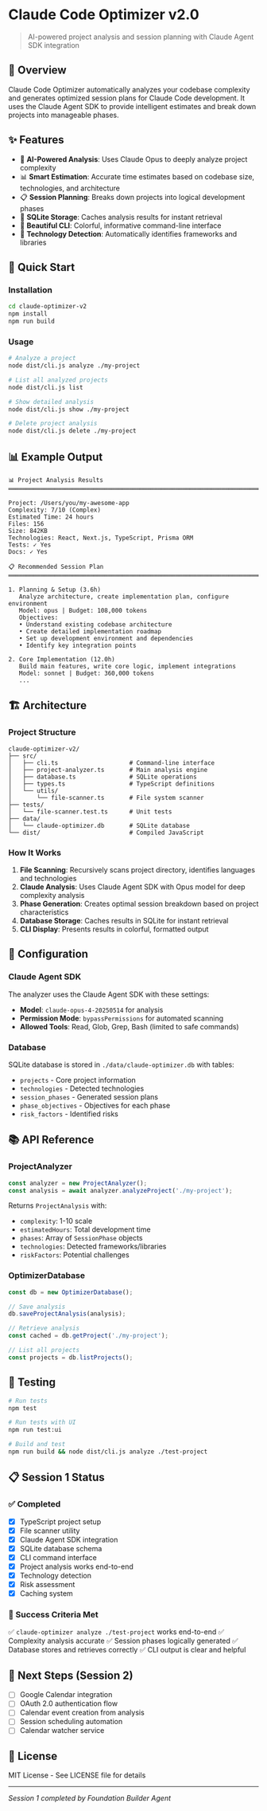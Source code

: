 # Claude Code Optimizer v2.0

> AI-powered project analysis and session planning with Claude Agent SDK integration

## 🎯 Overview

Claude Code Optimizer automatically analyzes your codebase complexity and generates optimized session plans for Claude Code development. It uses the Claude Agent SDK to provide intelligent estimates and break down projects into manageable phases.

## ✨ Features

- 🤖 **AI-Powered Analysis**: Uses Claude Opus to deeply analyze project complexity
- 📊 **Smart Estimation**: Accurate time estimates based on codebase size, technologies, and architecture
- 📋 **Session Planning**: Breaks down projects into logical development phases
- 💾 **SQLite Storage**: Caches analysis results for instant retrieval
- 🎨 **Beautiful CLI**: Colorful, informative command-line interface
- 🔄 **Technology Detection**: Automatically identifies frameworks and libraries

## 🚀 Quick Start

### Installation

```bash
cd claude-optimizer-v2
npm install
npm run build
```

### Usage

```bash
# Analyze a project
node dist/cli.js analyze ./my-project

# List all analyzed projects
node dist/cli.js list

# Show detailed analysis
node dist/cli.js show ./my-project

# Delete project analysis
node dist/cli.js delete ./my-project
```

## 📊 Example Output

```
📊 Project Analysis Results
════════════════════════════════════════════════════════════════════════════════

Project: /Users/you/my-awesome-app
Complexity: 7/10 (Complex)
Estimated Time: 24 hours
Files: 156
Size: 842KB
Technologies: React, Next.js, TypeScript, Prisma ORM
Tests: ✓ Yes
Docs: ✓ Yes

📋 Recommended Session Plan
════════════════════════════════════════════════════════════════════════════════

1. Planning & Setup (3.6h)
   Analyze architecture, create implementation plan, configure environment
   Model: opus | Budget: 108,000 tokens
   Objectives:
   • Understand existing codebase architecture
   • Create detailed implementation roadmap
   • Set up development environment and dependencies
   • Identify key integration points

2. Core Implementation (12.0h)
   Build main features, write core logic, implement integrations
   Model: sonnet | Budget: 360,000 tokens
   ...
```

## 🏗️ Architecture

### Project Structure

```
claude-optimizer-v2/
├── src/
│   ├── cli.ts                    # Command-line interface
│   ├── project-analyzer.ts       # Main analysis engine
│   ├── database.ts               # SQLite operations
│   ├── types.ts                  # TypeScript definitions
│   └── utils/
│       └── file-scanner.ts       # File system scanner
├── tests/
│   └── file-scanner.test.ts      # Unit tests
├── data/
│   └── claude-optimizer.db       # SQLite database
└── dist/                         # Compiled JavaScript
```

### How It Works

1. **File Scanning**: Recursively scans project directory, identifies languages and technologies
2. **Claude Analysis**: Uses Claude Agent SDK with Opus model for deep complexity analysis
3. **Phase Generation**: Creates optimal session breakdown based on project characteristics
4. **Database Storage**: Caches results in SQLite for instant retrieval
5. **CLI Display**: Presents results in colorful, formatted output

## 🔧 Configuration

### Claude Agent SDK

The analyzer uses the Claude Agent SDK with these settings:

- **Model**: `claude-opus-4-20250514` for analysis
- **Permission Mode**: `bypassPermissions` for automated scanning
- **Allowed Tools**: Read, Glob, Grep, Bash (limited to safe commands)

### Database

SQLite database is stored in `./data/claude-optimizer.db` with tables:

- `projects` - Core project information
- `technologies` - Detected technologies
- `session_phases` - Generated session plans
- `phase_objectives` - Objectives for each phase
- `risk_factors` - Identified risks

## 📚 API Reference

### ProjectAnalyzer

```typescript
const analyzer = new ProjectAnalyzer();
const analysis = await analyzer.analyzeProject('./my-project');
```

Returns `ProjectAnalysis` with:
- `complexity`: 1-10 scale
- `estimatedHours`: Total development time
- `phases`: Array of `SessionPhase` objects
- `technologies`: Detected frameworks/libraries
- `riskFactors`: Potential challenges

### OptimizerDatabase

```typescript
const db = new OptimizerDatabase();

// Save analysis
db.saveProjectAnalysis(analysis);

// Retrieve analysis
const cached = db.getProject('./my-project');

// List all projects
const projects = db.listProjects();
```

## 🧪 Testing

```bash
# Run tests
npm test

# Run tests with UI
npm run test:ui

# Build and test
npm run build && node dist/cli.js analyze ./test-project
```

## 📋 Session 1 Status

### ✅ Completed

- [x] TypeScript project setup
- [x] File scanner utility
- [x] Claude Agent SDK integration
- [x] SQLite database schema
- [x] CLI command interface
- [x] Project analysis works end-to-end
- [x] Technology detection
- [x] Risk assessment
- [x] Caching system

### 🎯 Success Criteria Met

✅ `claude-optimizer analyze ./test-project` works end-to-end
✅ Complexity analysis accurate
✅ Session phases logically generated
✅ Database stores and retrieves correctly
✅ CLI output is clear and helpful

## 🚀 Next Steps (Session 2)

- [ ] Google Calendar integration
- [ ] OAuth 2.0 authentication flow
- [ ] Calendar event creation from analysis
- [ ] Session scheduling automation
- [ ] Calendar watcher service

## 📄 License

MIT License - See LICENSE file for details

---

*Session 1 completed by Foundation Builder Agent*
